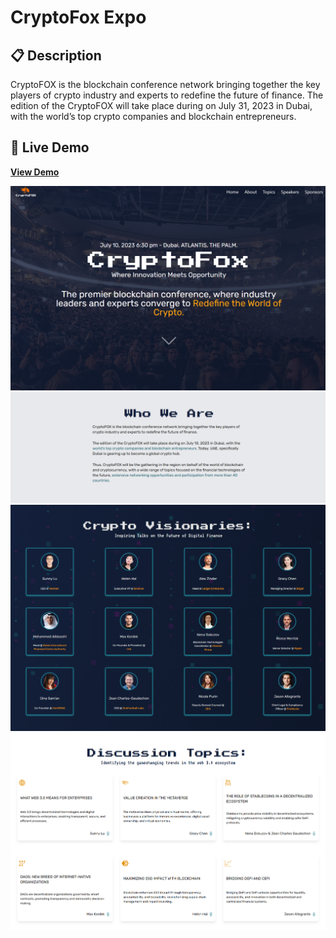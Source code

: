# CryptoFox Expo

## 📋 Description
CryptoFOX is the blockchain conference network bringing together the key players of crypto industry and experts to redefine the future of finance. The edition of the CryptoFOX will take place during on July 31, 2023 in Dubai, with the world’s top crypto companies and blockchain entrepreneurs.

## 🔗 Live Demo  
**[View Demo](https://cryptofoxexpo-demo.vercel.app/)**

![Project Banner](./public/hero.png)
![Project Banner](./public/about.png)
![Project Banner](./public/people.png)
![Project Banner](./public/topics.png)
